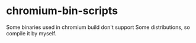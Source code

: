 # chromium-bin-scripts
Some binaries used in chromium build don't support Some distributions, so compile it by myself.
